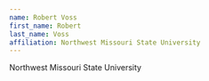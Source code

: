 ```yaml
---
name: Robert Voss
first_name: Robert
last_name: Voss
affiliation: Northwest Missouri State University
---
```


Northwest Missouri State University
